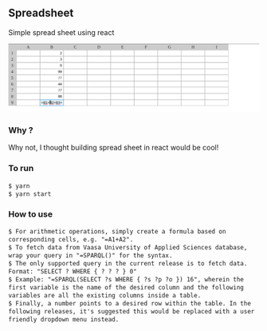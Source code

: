 ## Spreadsheet

Simple spread sheet using react

![screenshot](./screenshot.png)

### Why ?

Why not, I thought building spread sheet in react would be cool!

### To run

```
$ yarn
$ yarn start
```
### How to use
```
$ For arithmetic operations, simply create a formula based on corresponding cells, e.g. "=A1+A2".
$ To fetch data from Vaasa University of Applied Sciences database, wrap your query in "=SPARQL()" for the syntax.
$ The only supported query in the current release is to fetch data. Format: "SELECT ? WHERE { ? ? ? } 0"
$ Example: "=SPARQL(SELECT ?s WHERE { ?s ?p ?o }) 16", wherein the first variable is the name of the desired column and the following variables are all the existing columns inside a table.
$ Finally, a number points to a desired row within the table. In the following releases, it's suggested this would be replaced with a user friendly dropdown menu instead.
```